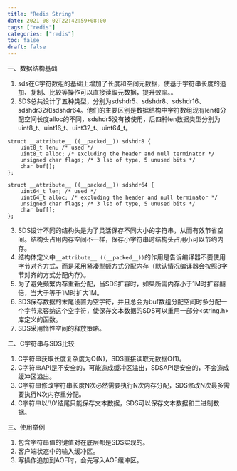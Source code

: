 ```yaml
---
title: "Redis String"
date: 2021-08-02T22:42:59+08:00
tags: ["redis"]
categories: ["redis"]
toc: false
draft: false
---
```


一、数据结构基础
1. sds在C字符数组的基础上增加了长度和空间元数据，使基于字符串长度的追加、复制、比较等操作可以直接读取元数据，提升效率。。
2. SDS总共设计了五种类型，分别为sdshdr5、sdshdr8、sdshdr16、sdshdr32和sdshdr64。他们的主要区别是数据结构中字符数组现有len和分配空间长度alloc的不同，sdshdr5没有被使用，后四种len数据类型分别为uint8_t、uint16_t、uint32_t、uint64_t。
~~~
struct __attribute__ ((__packed__)) sdshdr8 {
    uint8_t len; /* used */
    uint8_t alloc; /* excluding the header and null terminator */
    unsigned char flags; /* 3 lsb of type, 5 unused bits */
    char buf[];
};

struct __attribute__ ((__packed__)) sdshdr64 {
    uint64_t len; /* used */
    uint64_t alloc; /* excluding the header and null terminator */
    unsigned char flags; /* 3 lsb of type, 5 unused bits */
    char buf[];
};
~~~
3. SDS设计不同的结构头是为了灵活保存不同大小的字符串，从而有效节省空间。结构头占用内存空间不一样，保存小字符串时结构头占用小可以节约内存。
4. 结构体定义中`__attribute__ ((__packed__))`的作用是告诉编译器不要使用字节对齐方式，而是采用紧凑型额方式分配内存（默认情况编译器会按照8字节对齐的方式分配内存）。
5. 为了避免频繁内存重新分配，当SDS扩容时，如果所需内存小于1M时扩容翻倍，当大于等于1M时扩大1M。
6. SDS保存数据的末尾设置为空字符，并且总会为buf数组分配空间时多分配一个字节来容纳这个空字符，使保存文本数据的SDS可以重用一部分<string.h>库定义的函数。
7. SDS采用惰性空间的释放策略。

二、C字符串与SDS比较
1. C字符串获取长度复杂度为O(N)，SDS直接读取元数据O(1)。
2. C字符串API是不安全的，可能造成缓冲区溢出，SDSAPI是安全的，不会造成缓冲区溢出。
3. C字符串修改字符串长度N次必然需要执行N次内存分配，SDS修改N次最多需要执行N次内存重分配。
4. C字符串以'\0'结尾只能保存文本数据，SDS可以保存文本数据和二进制数据。

三、使用举例
1. 包含字符串值的键值对在底层都是SDS实现的。
2. 客户端状态中的输入缓冲区。
3. 写操作追加到AOF时，会先写入AOF缓冲区。
